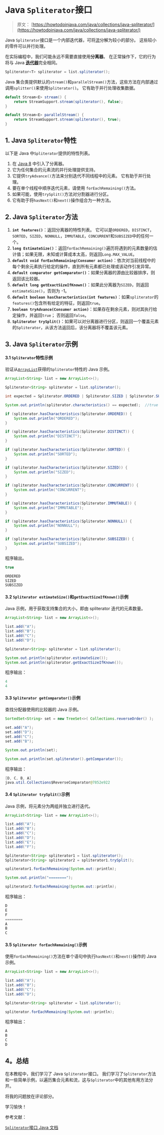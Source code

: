 # Java `Spliterator`接口

> 原文： [https://howtodoinjava.com/java/collections/java-spliterator/](https://howtodoinjava.com/java/collections/java-spliterator/)

Java `Spliterator`接口是一个内部迭代器，可将[流](https://howtodoinjava.com/java8/java-8-tutorial-streams-by-examples/)分解为较小的部分。 这些较小的零件可以并行处理。

在实际编程中，我们可能永远不需要直接使用**分离器**。 在正常操作下，它的行为将与 Java [**迭代器**](https://howtodoinjava.com/java/collections/java-iterator/)完全相同。

```java
Spliterator<T> spliterator = list.spliterator();

```

Java 集合类提供默认的`stream()`和`parallelStream()`方法，这些方法在内部通过调用`splitter()`来使用`Spliterator()`。 它有助于并行处理收集数据。

```java
default Stream<E> stream() {
    return StreamSupport.stream(spliterator(), false);
}

default Stream<E> parallelStream() {
    return StreamSupport.stream(spliterator(), true);
}

```

## 1\. Java `Spliterator`特性

以下是 Java 中`Spliterator`提供的特性列表。

1.  在 [Java 8](https://howtodoinjava.com/java-8-tutorial/) 中引入了分离器。
2.  它为任何集合的元素流的并行处理提供支持。
3.  它提供`tryAdvance()`方法来分别迭代不同线程中的元素。 它有助于并行处理。
4.  要在单个线程中顺序迭代元素，请使用 `forEachRemaining()`方法。
5.  如果可能，使用`trySplit()`方法对分割器进行分区。
6.  它有助于将`hasNext()`和`next()`操作组合为一种方法。

## 2\. Java `Spliterator`方法

1.  **`int features()`**：返回分离器的特性列表。 它可以是`ORDERED`，`DISTINCT`，`SORTED`，`SIZED`，`NONNULL`，`IMMUTABLE`，`CONCURRENT`和`SUBSIZED`中的任何一个。
2.  **`long EstimateSize()`**：返回`forEachRemaining()`遍历将遇到的元素数量的估计值；如果无限，未知或计算成本太高，则返回`Long.MAX_VALUE`。
3.  **`default void forEachRemaining(Consumer action)`**：依次对当前线程中的每个剩余元素执行给定的操作，直到所有元素都已处理或该动作引发异常。
4.  **`default comparator getComparator()`**：如果分离器的源由比较器排序，则返回该比较器。
5.  **`default long getExactSizeIfKnown()`**：如果此分离器为`SIZED`，则返回`estimateSize()`，否则为 -1。
6.  **`default boolean hasCharacteristics(int features)`**：如果`spliterator`的`features()`包含所有给定的特征，则返回`true`。
7.  **`boolean tryAdvance(Consumer action)`**：如果存在剩余元素，则对其执行给定操作，并返回`true`； 否则返回`false`。
8.  **`Spliterator trySplit()`**：如果可以对分离器进行分区，则返回一个覆盖元素的`Spliterator`，从该方法返回后，该分离器将不覆盖该元素。

## 3\. Java `Spliterator`示例

#### 3.1 `Spliterator`特性示例

验证从[`ArrayList`](https://howtodoinjava.com/java-arraylist/)获得的`Spliterator`特性的 Java 示例。

```java
ArrayList<String> list = new ArrayList<>();

Spliterator<String> spliterator = list.spliterator();

int expected = Spliterator.ORDERED | Spliterator.SIZED | Spliterator.SUBSIZED;

System.out.println(spliterator.characteristics() == expected);	//true

if (spliterator.hasCharacteristics(Spliterator.ORDERED)) {
    System.out.println("ORDERED");
}

if (spliterator.hasCharacteristics(Spliterator.DISTINCT)) {
    System.out.println("DISTINCT");
}

if (spliterator.hasCharacteristics(Spliterator.SORTED)) {
    System.out.println("SORTED");
}

if (spliterator.hasCharacteristics(Spliterator.SIZED)) {
    System.out.println("SIZED");
}

if (spliterator.hasCharacteristics(Spliterator.CONCURRENT)) {
    System.out.println("CONCURRENT");
}

if (spliterator.hasCharacteristics(Spliterator.IMMUTABLE)) {
    System.out.println("IMMUTABLE");
}

if (spliterator.hasCharacteristics(Spliterator.NONNULL)) {
    System.out.println("NONNULL");
}

if (spliterator.hasCharacteristics(Spliterator.SUBSIZED)) {
    System.out.println("SUBSIZED");
}

```

程序输出。

```java
true

ORDERED
SIZED
SUBSIZED

```

#### 3.2 `Spliterator estimateSize()`和`getExactSizeIfKnown()`示例

Java 示例，用于获取支持集合的大小，即由 spliterator 迭代的元素数量。

```java
ArrayList<String> list = new ArrayList<>();

list.add("A");
list.add("B");
list.add("C");
list.add("D");

Spliterator<String> spliterator = list.spliterator();

System.out.println(spliterator.estimateSize());
System.out.println(spliterator.getExactSizeIfKnown());

```

程序输出：

```java
4
4

```

#### 3.3 `Spliterator getComparator()`示例

查找分配器使用的比较器的 Java 示例。

```java
SortedSet<String> set = new TreeSet<>( Collections.reverseOrder() );

set.add("A");
set.add("D");
set.add("C");
set.add("B");

System.out.println(set);

System.out.println(set.spliterator().getComparator());

```

程序输出：

```java
[D, C, B, A]
java.util.Collections$ReverseComparator@7852e922

```

#### 3.4 `Spliterator trySplit()`示例

Java 示例，将元素分为两组并独立进行迭代。

```java
ArrayList<String> list = new ArrayList<>();

list.add("A");
list.add("B");
list.add("C");
list.add("D");
list.add("E");
list.add("F");

Spliterator<String> spliterator1 = list.spliterator();
Spliterator<String> spliterator2 = spliterator1.trySplit();

spliterator1.forEachRemaining(System.out::println);

System.out.println("========");

spliterator2.forEachRemaining(System.out::println);

```

程序输出：

```java
D
E
F
========
A
B
C

```

#### 3.5 `Spliterator forEachRemaining()`示例

使用`forEachRemaining()`方法在单个语句中执行`hasNext()`和`next()`操作的 Java 示例。

```java
ArrayList<String> list = new ArrayList<>();

list.add("A");
list.add("B");
list.add("C");
list.add("D");

Spliterator<String> spliterator = list.spliterator();

spliterator.forEachRemaining(System.out::println);

```

程序输出：

```java
A
B
C
D

```

## 4。总结

在本教程中，我们学习了 Java `Spliterator`接口。 我们学习了`Spliterator`方法和一些简单示例，以遍历集合元素和流，这与`Spliterator`中的其他有用方法分开。

将我的问题放在评论部分。

学习愉快！

参考文献：

[`Spliterator`接口 Java 文档](https://docs.oracle.com/javase/8/docs/api/java/util/Spliterator.html)